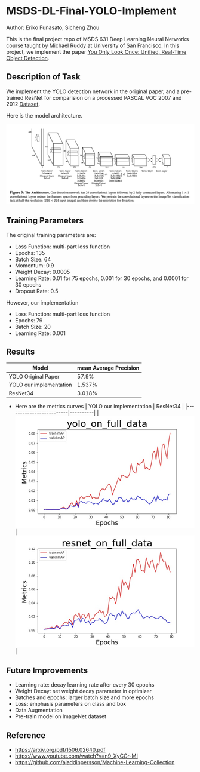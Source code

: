 # MSDS-DL-Final-YOLO-Implement
Author: Eriko Funasato, Sicheng Zhou

This is the final project repo of MSDS 631 Deep Learning Neural Networks course taught by Michael Ruddy at University of San Francisco. In this project, we implement the paper [You Only Look Once: Unified, Real-Time Object Detection](https://arxiv.org/pdf/1506.02640.pdf).


## Description of Task
We implement the YOLO detection network in the original paper, and a pre-trained ResNet for comparision on a processed PASCAL VOC 2007 and 2012 [Dataset](https://www.kaggle.com/dataset/734b7b).

Here is the model architecture.

![](images/architecture.png)


## Training Parameters
The original training parameters are:

- Loss Function: multi-part loss function
- Epochs: 135
- Batch Size: 64
- Momentum: 0.9
- Weight Decay: 0.0005
- Learning Rate: 0.01 for 75 epochs, 0.001 for 30 epochs, and 0.0001 for 30 epochs
- Dropout Rate: 0.5

However, our implementation
- Loss Function: multi-part loss function
- Epochs: 79
- Batch Size: 20
- Learning Rate: 0.001

## Results

| Model | mean Average Precision |
|-------|------------------------|
| YOLO Original Paper | 57.9%  |
| YOLO our implementation | 1.537% |
| ResNet34  | 3.018% |

- Here are the metrics curves
| YOLO our implementation | ResNet34 |
|-------------------------|----------|
| ![](images/yolo_on_full_data.jpg) | ![](images/resnet_on_full_data.jpg) |

## Future Improvements
- Learning rate: decay learning rate after every 30 epochs
- Weight Decay: set weight decay parameter in optimizer
- Batches and epochs: larger batch size and more epochs
- Loss: emphasis parameters on class and box
- Data Augmentation
- Pre-train model on ImageNet dataset



## Reference
- https://arxiv.org/pdf/1506.02640.pdf
- https://www.youtube.com/watch?v=n9_XyCGr-MI
- https://github.com/aladdinpersson/Machine-Learning-Collection

